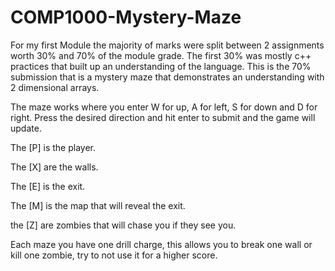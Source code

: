 # COMP1000-Mystery-Maze

For my first Module the majority of marks were split between 2 assignments worth 30% and 70% of the module grade. The first 30% was mostly c++ practices that built up an understanding of the language. 
This is the 70% submission that is a mystery maze that demonstrates an understanding with 2 dimensional arrays.

The maze works where you enter W for up, A for left, S for down and D for right. Press the desired direction and hit enter to submit and the game will update. 

The [P] is the player.

The [X] are the walls.

The [E] is the exit.

The [M] is the map that will reveal the exit.

the [Z] are zombies that will chase you if they see you.

Each maze you have one drill charge, this allows you to break one wall or kill one zombie, try to not use it for a higher score.

